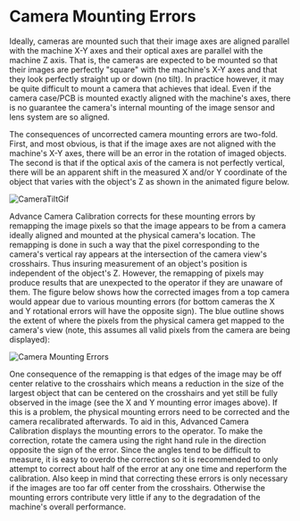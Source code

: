 # Camera Mounting Errors
Ideally, cameras are mounted such that their image axes are aligned parallel with the machine X-Y axes and their optical axes are parallel with the machine Z axis.  That is, the cameras are expected to be mounted so that their images are perfectly "square" with the machine's X-Y axes and that they look perfectly straight up or down (no tilt). In practice however, it may be quite difficult to mount a camera that achieves that ideal. Even if the camera case/PCB is mounted exactly aligned with the machine's axes, there is no guarantee the camera's internal mounting of the image sensor and lens system are so aligned. 

The consequences of uncorrected camera mounting errors are two-fold. First, and most obvious, is that if the image axes are not aligned with the machine's X-Y axes, there will be an error in the rotation of imaged objects.  The second is that if the optical axis of the camera is not perfectly vertical, there will be an apparent shift in the measured X and/or Y coordinate of the object that varies with the object's Z as shown in the animated figure below.

![CameraTiltGif](https://user-images.githubusercontent.com/50550971/134785947-5d909fe5-4702-4e00-b7ed-0309a10a11c9.gif)
 
Advance Camera Calibration corrects for these mounting errors by remapping the image pixels so that the image appears to be from a camera ideally aligned and mounted at the physical camera's location. The remapping is done in such a way that the pixel corresponding to the camera's vertical ray appears at the intersection of the camera view's crosshairs. Thus insuring measurement of an object's position is independent of the object's Z. However, the remapping of pixels may produce results that are unexpected to the operator if they are unaware of them. The figure below shows how the corrected images from a top camera would appear due to various mounting errors (for bottom cameras the X and Y rotational errors will have the opposite sign).  The blue outline shows the extent of where the pixels from the physical camera get mapped to the camera's view (note, this assumes all valid pixels from the camera are being displayed):

![Camera Mounting Errors](https://user-images.githubusercontent.com/50550971/134741115-59a66363-51bc-4e52-a6d1-feee6be8583a.png)

One consequence of the remapping is that edges of the image may be off center relative to the crosshairs which means a reduction in the size of the largest object that can be centered on the crosshairs and yet still be fully observed in the image (see the X and Y mounting error images above). If this is a problem, the physical mounting errors need to be corrected and the camera recalibrated afterwards. To aid in this, Advanced Camera Calibration displays the mounting errors to the operator. To make the correction, rotate the camera using the right hand rule in the direction opposite the sign of the error. Since the angles tend to be difficult to measure, it is easy to overdo the correction so it is recommended to only attempt to correct about half of the error at any one time and reperform the calibration. Also keep in mind that correcting these errors is only necessary if the images are too far off center from the crosshairs. Otherwise the mounting errors contribute very little if any to the degradation of the machine's overall performance.